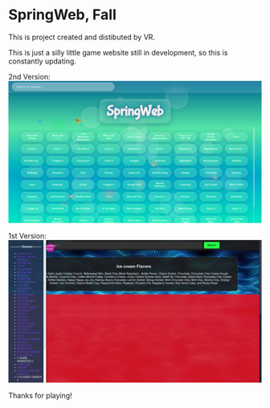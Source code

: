 # SpringWeb, Fall

This is project created and distibuted by VR.

This is just a silly little game website still in development, so this is constantly updating.

2nd Version:
![SpringWeb Logo](new.png)

1st Version:
![SpringWeb Logo](old.png)

Thanks for playing!

